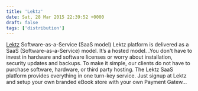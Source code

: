 ```yaml
---
title: 'Lektz'
date: Sat, 28 Mar 2015 22:39:52 +0000
draft: false
tags: ['distribution']
---
```


[Lektz](http://www.lektz.com/homes/businessmodels) Software-as-a-Service (SaaS model) Lektz platform is delivered as a SaaS (Software-as-a-Service) model. It’s a hosted model. .You don't have to invest in hardware and software licenses or worry about installation, security updates and backups. To make it simple, our clients do not have to purchase software, hardware, or third party hosting. The Lektz SaaS platform provides everything in one turn-key service. Just signup at Lektz and setup your own branded eBook store with your own Payment Gatew...